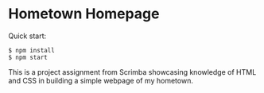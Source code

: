 # Hometown Homepage

Quick start:

```
$ npm install
$ npm start
````

This is a project assignment from Scrimba showcasing knowledge of HTML and CSS in building a simple webpage of my hometown.
